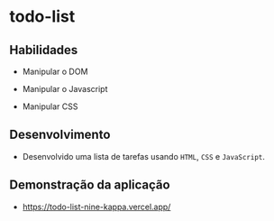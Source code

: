 # todo-list


## Habilidades

- Manipular o DOM

- Manipular o Javascript

-  Manipular CSS

## Desenvolvimento

- Desenvolvido uma lista de tarefas usando `HTML`, `CSS` e `JavaScript`.

## Demonstração da aplicação

- https://todo-list-nine-kappa.vercel.app/
